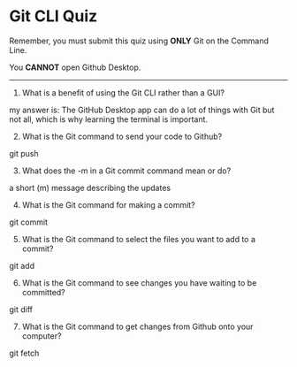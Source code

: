 # Git CLI Quiz

Remember, you must submit this quiz using __ONLY__ Git on the Command Line.

You __CANNOT__ open Github Desktop.

---

1. What is a benefit of using the Git CLI rather than a GUI?

<!-- Write your answer here -->
my answer is: The GitHub Desktop app can do a lot of things with Git but not all, which is why learning the terminal is important.

2. What is the Git command to send your code to Github?

<!-- Write your answer here --> git push <REMOTENAME> <BRANCH>

3. What does the -m in a Git commit command mean or do?

<!-- Write your answer here -->  a short (m) message describing the updates

4. What is the Git command for making a commit?

<!-- Write your answer here --> git commit 

5. What is the Git command to select the files you want to add to a commit?

<!-- Write your answer here --> git add <FILENAME>

6. What is the Git command to see changes you have waiting to be committed?

<!-- Write your answer here --> git diff 

7. What is the Git command to get changes from Github onto your computer?

<!-- Write your answer here --> git fetch
